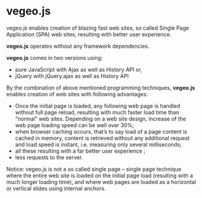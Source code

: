 # vegeo.js

vegeo.js enables creation of blazing fast web sites, so called Single Page Application (SPA) web sites, resulting with better user experience.

<strong>vegeo.js</strong> operates without any framework dependencies.

<strong>vegeo.js</strong> comes in two versions using:
- pure JavaScript with Ajax as well as History API
or,
- jQuery with jQuery.ajax  as well as History API

By the combination of above mentioned programming techniques, <strong>vegeo.js</strong> enables creation of web sites with following advantages:
-	Once the initial page is loaded, any following web page is handled without full page reload, resulting with much faster load time than “normal” web sites. Depending on a web site design, increase of the web page loading speed can be well over 30%;
-	when browser caching occurs, that’s to say load of a page content is cached in memory, content is retrieved without any additional request and load speed is instant, i.e. measuring only several milliseconds; 
-	all these resulting with a far better user experience ;
-	less requests to the server.

Notice:
vegeo.js is not a so called single page – single page technique where the entire web site is loaded on the initial page load (resulting with a much longer loading time), and where web pages are loaded as a horizontal or vertical slides using internal anchors. 
